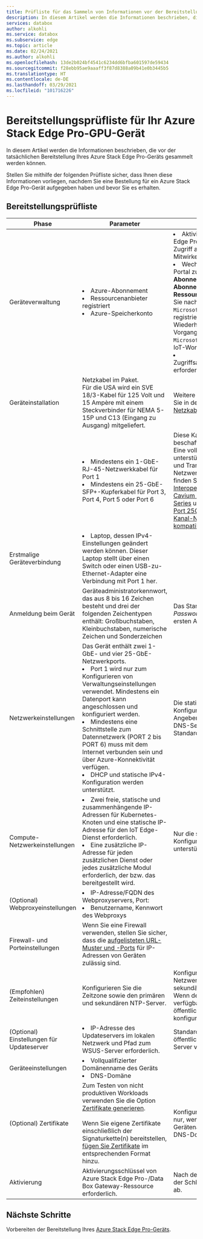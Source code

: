 ```yaml
---
title: Prüfliste für das Sammeln von Informationen vor der Bereitstellung eines Azure Stack Edge Pro-GPU-Geräts | Microsoft-Dokumentation
description: In diesem Artikel werden die Informationen beschrieben, die gesammelt werden können, bevor Sie Ihr Azure Stack Edge Pro- GPU-Gerät bereitstellen.
services: databox
author: alkohli
ms.service: databox
ms.subservice: edge
ms.topic: article
ms.date: 02/24/2021
ms.author: alkohli
ms.openlocfilehash: 13de2b024bf4541c6234dd6bfba601597de59434
ms.sourcegitcommit: f28ebb95ae9aaaff3f87d8388a09b41e0b3445b5
ms.translationtype: HT
ms.contentlocale: de-DE
ms.lasthandoff: 03/29/2021
ms.locfileid: "101716226"
---
```

# <a name="deployment-checklist-for-your-azure-stack-edge-pro-gpu-device"></a>Bereitstellungsprüfliste für Ihr Azure Stack Edge Pro-GPU-Gerät  

In diesem Artikel werden die Informationen beschrieben, die vor der tatsächlichen Bereitstellung Ihres Azure Stack Edge Pro-Geräts gesammelt werden können. 

Stellen Sie mithilfe der folgenden Prüfliste sicher, dass Ihnen diese Informationen vorliegen, nachdem Sie eine Bestellung für ein Azure Stack Edge Pro-Gerät aufgegeben haben und bevor Sie es erhalten. 

## <a name="deployment-checklist"></a>Bereitstellungsprüfliste 

| Phase                             | Parameter                                                                                                                                                                                                                           | Details                                                                                                           |
|-----------------------------------|-------------------------------------------------------------------------------------------------------------------------------------------------------------------------------------------------------------------------------------|-------------------------------------------------------------------------------------------------------------------|
| Geräteverwaltung               | <li>Azure-Abonnement</li><li>Ressourcenanbieter registriert</li><li>Azure-Speicherkonto</li>|<li>Aktiviert für Azure Stack Edge Pro/Data Box Gateway, Zugriff als Besitzer oder Mitwirkender.</li><li>Wechseln Sie im Azure-Portal zu **Home > Abonnements > Ihr-Abonnement > Ressourcenanbieter**. Suchen Sie nach `Microsoft.DataBoxEdge`, und registrieren Sie sich. Wiederholen Sie diesen Vorgang für `Microsoft.Devices`, wenn Sie IoT-Workloads bereitstellen.</li><li>Zugriffsanmeldeinformationen erforderlich</li> |
| Geräteinstallation               | Netzkabel im Paket. <br>Für die USA wird ein SVE 18/3-Kabel für 125 Volt und 15 Ampère mit einem Steckverbinder für NEMA 5-15P und C13 (Eingang zu Ausgang) mitgeliefert. | Weitere Informationen finden Sie in der Liste [unterstützter Netzkabel nach Land/Region](azure-stack-edge-technical-specifications-power-cords-regional.md)  |
|                                   | <li>Mindestens ein 1-GbE-RJ-45-Netzwerkkabel für Port 1  </li><li> Mindestens ein 25-GbE-SFP+-Kupferkabel für Port 3, Port 4, Port 5 oder Port 6</li>| Diese Kabel muss der Kunde beschaffen.<br>Eine vollständige Liste der unterstützten Kabel, Switches und Transceiver für Netzwerkkarten von Geräten finden Sie unter [Interoperabilitätsmatrix für Cavium FastlinQ 41000 Series](https://www.marvell.com/documents/xalflardzafh32cfvi0z/) und [Mit Mellanox Dual Port 25G ConnectX-4-Kanal-Netzwerkadapter kompatible Produkte](https://docs.mellanox.com/display/ConnectX4LxFirmwarev14271016/Firmware+Compatible+Products).| 
| Erstmalige Geräteverbindung      | <li>Laptop, dessen IPv4-Einstellungen geändert werden können. Dieser Laptop stellt über einen Switch oder einen USB-zu-Ethernet-Adapter eine Verbindung mit Port 1 her.  </li><!--<li> A minimum of 1 GbE switch must be used for the device once the initial setup is complete. The local web UI will not be accessible if the connected switch is not at least 1 Gbe.</li>-->|   |
| Anmeldung beim Gerät                      | Geräteadministratorkennwort, das aus 8 bis 16 Zeichen besteht und drei der folgenden Zeichentypen enthält: Großbuchstaben, Kleinbuchstaben, numerische Zeichen und Sonderzeichen                                            | Das Standardkennwort lautet *Password1* und läuft nach der ersten Anmeldung ab.                                                     |
| Netzwerkeinstellungen                  | Das Gerät enthält zwei 1-GbE- und vier 25-GbE-Netzwerkports. <li>Port 1 wird nur zum Konfigurieren von Verwaltungseinstellungen verwendet. Mindestens ein Datenport kann angeschlossen und konfiguriert werden. </li><li> Mindestens eine Schnittstelle zum Datennetzwerk (PORT 2 bis PORT 6) muss mit dem Internet verbunden sein und über Azure-Konnektivität verfügen.</li><li> DHCP und statische IPv4-Konfiguration werden unterstützt. | Die statische IPv4-Konfiguration erfordert das Angeben von IP-Adresse, DNS-Server und Standardgateway.   |
| Compute-Netzwerkeinstellungen     | <li>Zwei freie, statische und zusammenhängende IP-Adressen für Kubernetes-Knoten und eine statische IP-Adresse für den IoT Edge-Dienst erforderlich.</li><li>Eine zusätzliche IP-Adresse für jeden zusätzlichen Dienst oder jedes zusätzliche Modul erforderlich, der bzw. das bereitgestellt wird.</li>| Nur die statische IPv4-Konfiguration wird unterstützt.|
| (Optional) Webproxyeinstellungen     | <li>IP-Adresse/FQDN des Webproxyservers, Port: </li><li>Benutzername, Kennwort des Webproxys</li> |  |
| Firewall- und Porteinstellungen        | Wenn Sie eine Firewall verwenden, stellen Sie sicher, dass die [aufgelisteten URL-Muster und -Ports](azure-stack-edge-system-requirements.md#networking-port-requirements) für IP-Adressen von Geräten zulässig sind. |  |
| (Empfohlen) Zeiteinstellungen       | Konfigurieren Sie die Zeitzone sowie den primären und sekundären NTP-Server. | Konfigurieren Sie im lokalen Netzwerk den primären und sekundären NTP-Server.<br>Wenn der lokale Server nicht verfügbar ist, können öffentliche NTP-Server konfiguriert werden.                                                    |
| (Optional) Einstellungen für Updateserver | <li>IP-Adresse des Updateservers im lokalen Netzwerk und Pfad zum WSUS-Server erforderlich. </li> | Standardmäßig wird der öffentliche Windows Update-Server verwendet.|
| Geräteeinstellungen | <li>Vollqualifizierter Domänenname des Geräts </li><li>DNS-Domäne</li> | |
| (Optional) Zertifikate  | Zum Testen von nicht produktiven Workloads verwenden Sie die Option [Zertifikate generieren](azure-stack-edge-gpu-deploy-configure-certificates.md#generate-device-certificates). <br><br> Wenn Sie eigene Zertifikate einschließlich der Signaturkette(n) bereitstellen, [fügen Sie Zertifikate](azure-stack-edge-gpu-deploy-configure-certificates.md#bring-your-own-certificates) im entsprechenden Format hinzu.| Konfigurieren Sie Zertifikate nur, wenn Sie den Gerätenamen und/oder die DNS-Domäne ändern. |
| Aktivierung  | Aktivierungsschlüssel von Azure Stack Edge Pro-/Data Box Gateway-Ressource erforderlich.    | Nach der Generierung läuft der Schlüssel nach 3 Tagen ab. |

<!--
| (Optional) MAC Address            | If MAC address needs to be on the allowed list, get the address of the connected port from local UI of the device. |                                                                                                                   |
| (Optional) Network switch port    | Device hosts Hyper-V VMs for compute. Some network switch port configurations don’t accommodate these setups by default.                                                                                                        |                                                                                                                   |-->


## <a name="next-steps"></a>Nächste Schritte

Vorbereiten der Bereitstellung Ihres [Azure Stack Edge Pro-Geräts](azure-stack-edge-gpu-deploy-prep.md).
